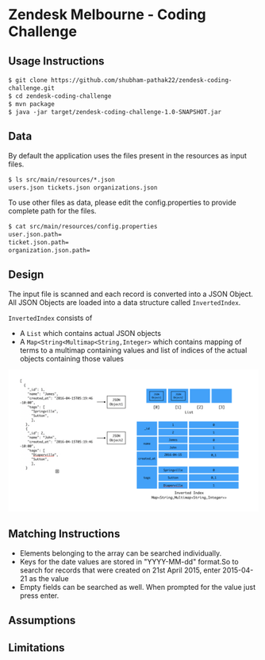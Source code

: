 # Zendesk Melbourne - Coding Challenge



## Usage Instructions 
```
$ git clone https://github.com/shubham-pathak22/zendesk-coding-challenge.git
$ cd zendesk-coding-challenge
$ mvn package
$ java -jar target/zendesk-coding-challenge-1.0-SNAPSHOT.jar 

```
## Data

By default the application uses the files present in the resources as input files.
```
$ ls src/main/resources/*.json
users.json tickets.json organizations.json
```
To use other files as data, please edit the config.properties to provide complete path for the files. 
```
$ cat src/main/resources/config.properties 
user.json.path=
ticket.json.path=
organization.json.path=
```

## Design

The input file is scanned and each record is converted into a JSON Object.
All JSON Objects are loaded into a data structure called `InvertedIndex`.

`InvertedIndex` consists of 
* A `List` which contains actual JSON objects
* A `Map<String<Multimap<String,Integer>` which contains mapping of terms to a multimap containing values and list of indices of the actual objects containing those values


![alt text](https://github.com/shubham-pathak22/zendesk-coding-challenge/blob/master/figure.png "InvertedIndex")

## Matching Instructions 
* Elements belonging to the array can be searched individually.
* Keys for the date values are stored  in "YYYY-MM-dd" format.So to search for records that were created on 21st April 2015, enter 2015-04-21 as the value
* Empty fields can be searched as well. When prompted for the value just press enter.

## Assumptions

## Limitations

